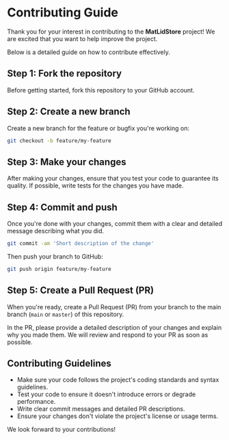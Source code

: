 # Contributing Guide

Thank you for your interest in contributing to the **MatLidStore** project! We are excited that you want to help improve the project.

Below is a detailed guide on how to contribute effectively.

## Step 1: Fork the repository

Before getting started, fork this repository to your GitHub account.

## Step 2: Create a new branch

Create a new branch for the feature or bugfix you're working on:
```bash
git checkout -b feature/my-feature
```

## Step 3: Make your changes

After making your changes, ensure that you test your code to guarantee its quality. If possible, write tests for the changes you have made.

## Step 4: Commit and push

Once you're done with your changes, commit them with a clear and detailed message describing what you did.
```bash
git commit -am 'Short description of the change'
```

Then push your branch to GitHub:
```bash
git push origin feature/my-feature
```

## Step 5: Create a Pull Request (PR)

When you're ready, create a Pull Request (PR) from your branch to the main branch (`main` or `master`) of this repository.

In the PR, please provide a detailed description of your changes and explain why you made them. We will review and respond to your PR as soon as possible.

## Contributing Guidelines

- Make sure your code follows the project's coding standards and syntax guidelines.
- Test your code to ensure it doesn't introduce errors or degrade performance.
- Write clear commit messages and detailed PR descriptions.
- Ensure your changes don't violate the project's license or usage terms.

We look forward to your contributions!